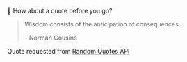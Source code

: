 📣 How about a quote before you go?

> Wisdom consists of the anticipation of consequences.
>
> <p>- Norman Cousins</p>

Quote requested from [Random Quotes API](https://github.com/lukePeavey/quotable)
